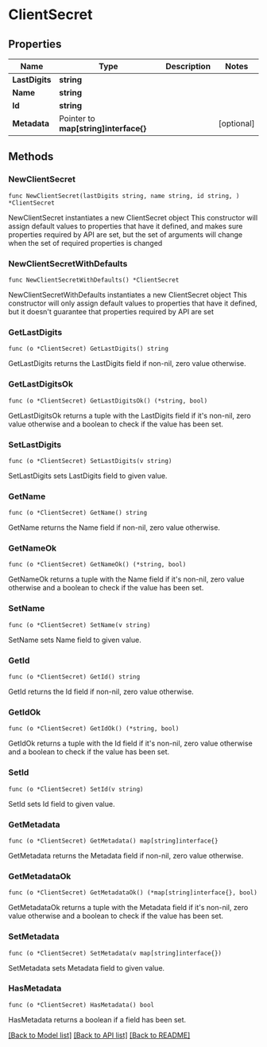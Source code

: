 # ClientSecret

## Properties

Name | Type | Description | Notes
------------ | ------------- | ------------- | -------------
**LastDigits** | **string** |  |
**Name** | **string** |  |
**Id** | **string** |  |
**Metadata** | Pointer to **map[string]interface{}** |  | [optional]

## Methods

### NewClientSecret

`func NewClientSecret(lastDigits string, name string, id string, ) *ClientSecret`

NewClientSecret instantiates a new ClientSecret object
This constructor will assign default values to properties that have it defined,
and makes sure properties required by API are set, but the set of arguments
will change when the set of required properties is changed

### NewClientSecretWithDefaults

`func NewClientSecretWithDefaults() *ClientSecret`

NewClientSecretWithDefaults instantiates a new ClientSecret object
This constructor will only assign default values to properties that have it defined,
but it doesn't guarantee that properties required by API are set

### GetLastDigits

`func (o *ClientSecret) GetLastDigits() string`

GetLastDigits returns the LastDigits field if non-nil, zero value otherwise.

### GetLastDigitsOk

`func (o *ClientSecret) GetLastDigitsOk() (*string, bool)`

GetLastDigitsOk returns a tuple with the LastDigits field if it's non-nil, zero value otherwise
and a boolean to check if the value has been set.

### SetLastDigits

`func (o *ClientSecret) SetLastDigits(v string)`

SetLastDigits sets LastDigits field to given value.


### GetName

`func (o *ClientSecret) GetName() string`

GetName returns the Name field if non-nil, zero value otherwise.

### GetNameOk

`func (o *ClientSecret) GetNameOk() (*string, bool)`

GetNameOk returns a tuple with the Name field if it's non-nil, zero value otherwise
and a boolean to check if the value has been set.

### SetName

`func (o *ClientSecret) SetName(v string)`

SetName sets Name field to given value.


### GetId

`func (o *ClientSecret) GetId() string`

GetId returns the Id field if non-nil, zero value otherwise.

### GetIdOk

`func (o *ClientSecret) GetIdOk() (*string, bool)`

GetIdOk returns a tuple with the Id field if it's non-nil, zero value otherwise
and a boolean to check if the value has been set.

### SetId

`func (o *ClientSecret) SetId(v string)`

SetId sets Id field to given value.


### GetMetadata

`func (o *ClientSecret) GetMetadata() map[string]interface{}`

GetMetadata returns the Metadata field if non-nil, zero value otherwise.

### GetMetadataOk

`func (o *ClientSecret) GetMetadataOk() (*map[string]interface{}, bool)`

GetMetadataOk returns a tuple with the Metadata field if it's non-nil, zero value otherwise
and a boolean to check if the value has been set.

### SetMetadata

`func (o *ClientSecret) SetMetadata(v map[string]interface{})`

SetMetadata sets Metadata field to given value.

### HasMetadata

`func (o *ClientSecret) HasMetadata() bool`

HasMetadata returns a boolean if a field has been set.


[[Back to Model list]](../README.md#documentation-for-models) [[Back to API list]](../README.md#documentation-for-api-endpoints) [[Back to README]](../README.md)
